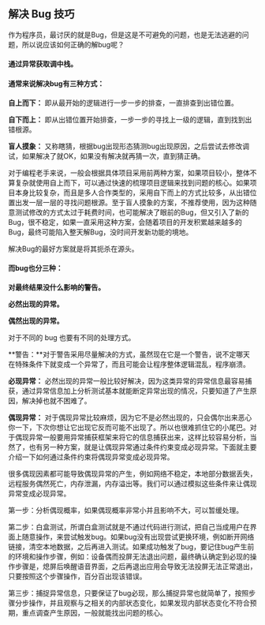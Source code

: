 ## 解决 Bug 技巧

作为程序员，最讨厌的就是Bug，但是这是不可避免的问题，也是无法逃避的问题，所以说应该如何正确的解bug呢？

#### 通过异常获取调中栈。

#### 通常来说解决bug有三种方式：

**自上而下：** 即从最开始的逻辑进行一步一步的排查，一直排查到出错位置。

**自下而上：** 即从出错位置开始排查，一步一步的寻找上一级的逻辑，直到找到出错根源。

**盲人摸象：** 又称瞎猜，根据bug出现形态猜测bug出现原因，之后尝试去修改调试，如果解决了就OK，如果没有解决就再猜一次，直到猜正确。

对于编程老手来说，一般会根据具体项目采用前两种方案，如果项目较小，整体不算复杂就使用自上而下，可以通过快速的梳理项目逻辑来找到问题的核心。如果项目本身比较复杂，而且是多人合作类型的，采用自下而上的方式比较多，从出错位置出发一层一层的寻找问题根源。至于盲人摸象的方案，不推荐使用，因为这种随意测试修改的方式太过于耗费时间，也可能解决了眼前的Bug，但又引入了新的Bug，很不稳定，如果一直采用这种方案，会随着项目的开发积累越来越多的Bug，最终可能陷入整天解Bug，没时间开发新功能的境地。

解决Bug的最好方案就是将其扼杀在源头。

#### 而bug也分三种：

**对最终结果没什么影响的警告。**

**必然出现的异常。**

**偶然出现的异常。**

对于不同的 bug 也要有不同的处理方式。

**警告：**对于警告采用尽量解决的方式，虽然现在它是一个警告，说不定哪天在特殊条件下就变成一个异常了，而且可能会让程序整体逻辑混乱，程序崩溃。

**必现异常：** 必然出现的异常一般比较好解决，因为这类异常的异常信息最容易捕获，通过异常信息加上分析测试基本就能断定异常出现的情况，只要知道了产生原因，解决掉也就不困难了。

**偶现异常：** 对于偶现异常比较麻烦，因为它不是必然出现的，只会偶尔出来恶心你一下，下次你想让它出现它反而可能不出现了。所以也很难抓住它的小尾巴。对于偶现异常一般要用异常捕获框架来将它的信息捕获出来，这样比较容易分析，当然了，也有另一种方案，就是让偶现异常通过条件约束变成必现异常。下面就主要介绍一下如何通过条件约束将偶现异常变成必现异常。

很多偶现因素都可能导致偶现异常的产生，例如网络不稳定，本地部分数据丢失，远程服务偶然死亡，内存泄漏，内存溢出等。我们可以通过模拟这些条件来让偶现异常变成必现异常。

第一步：分析偶现概率，如果偶现概率非常小并且影响不大，可以暂缓处理。

第二步：白盒测试，所谓白盒测试就是不通过代码进行测试，把自己当成用户在界面上随意操作，来尝试触发bug。如果bug没有出现尝试更换环境，例如断开网络链接，清空本地数据，之后再进入测试。如果成功触发了bug，要记住bug产生前的环境和操作步骤，例如：设备偶而投屏无法退出问题，最终确认确定到必现的操作步骤是，熄屏后唤醒语音界面，之后再退出应用会导致无法投屏无法正常退出，只要按照这个步骤操作，百分百出现该错误。

第三步：捕捉异常信息，只要保证了bug必现，那么捕捉异常也就简单了，按照步骤分步操作，并且观察与之相关的内部状态变化，如果发现内部状态变化不符合预期，重点调查产生原因，一般就能找出问题的核心。


